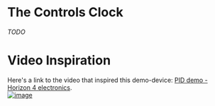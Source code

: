 # The Controls Clock
_TODO_

# Video Inspiration
Here's a link to the video that inspired this demo-device: [PID demo - Horizon 4 electronics](https://www.youtube.com/watch?v=qKy98Cbcltw&ab_channel=Horizon4electronics).  
[![image](https://github.com/memphis242/pid-tune-demo/assets/25826895/81d8d294-14fc-476c-aa16-9d758c547fcf)](https://www.youtube.com/watch?v=qKy98Cbcltw&ab_channel=Horizon4electronics)
